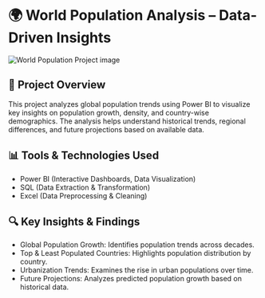 # 🌍 World Population Analysis – Data-Driven Insights

![World Population Project image](https://github.com/user-attachments/assets/7877f81e-f3c7-4931-948d-52678bfbb7df)

## 📌 Project Overview

This project analyzes global population trends using Power BI to visualize key insights on population growth, density, and country-wise demographics. The analysis helps understand historical trends, regional differences, and future projections based on available data.

## 📊 Tools & Technologies Used

- Power BI (Interactive Dashboards, Data Visualization)
- SQL (Data Extraction & Transformation)
- Excel (Data Preprocessing & Cleaning)
  
## 🔍 Key Insights & Findings

- Global Population Growth: Identifies population trends across decades.
- Top & Least Populated Countries: Highlights population distribution by country.
- Urbanization Trends: Examines the rise in urban populations over time.
- Future Projections: Analyzes predicted population growth based on historical data.
